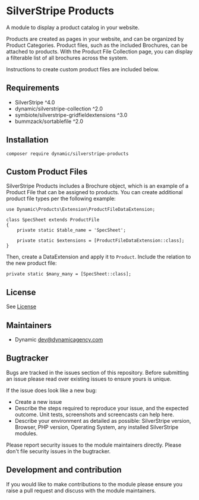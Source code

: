 # SilverStripe Products

A module to display a product catalog in your website. 

Products are created as pages in your website, and can be organized by Product Categories. Product files, such as the included Brochures, can be attached to products. With the Product File Collection page, you can display a filterable list of all brochures across the system.

Instructions to create custom product files are included below.

## Requirements

* SilverStripe ^4.0
* dynamic/silverstripe-collection ^2.0
* symbiote/silverstripe-gridfieldextensions ^3.0
* bummzack/sortablefile ^2.0

## Installation

```
composer require dynamic/silverstripe-products
```

## Custom Product Files

SilverStripe Products includes a Brochure object, which is an example of a Product File that can be assigned to products. You can create additional product file types per the following example:

```
use Dynamic\Products\Extension\ProductFileDataExtension;

class SpecSheet extends ProductFile
{
	private static $table_name = 'SpecSheet';
	
	private static $extensions = [ProductFileDataExtension::class];
}
```

Then, create a DataExtension and apply it to `Product`. Include the relation to the new product file:

```
private static $many_many = [SpecSheet::class];
```

## License

See [License](license.md)

## Maintainers
 * Dynamic <dev@dynamicagency.com>
 
## Bugtracker
Bugs are tracked in the issues section of this repository. Before submitting an issue please read over 
existing issues to ensure yours is unique. 
 
If the issue does look like a new bug:
 
 - Create a new issue
 - Describe the steps required to reproduce your issue, and the expected outcome. Unit tests, screenshots 
 and screencasts can help here.
 - Describe your environment as detailed as possible: SilverStripe version, Browser, PHP version, 
 Operating System, any installed SilverStripe modules.
 
Please report security issues to the module maintainers directly. Please don't file security issues in the bugtracker.
 
## Development and contribution
If you would like to make contributions to the module please ensure you raise a pull request and discuss with the module maintainers.
